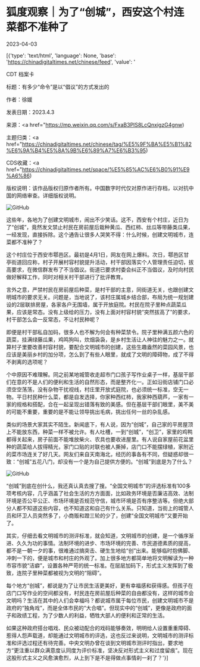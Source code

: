 # 狐度观察｜为了“创城”，西安这个村连菜都不准种了

2023-04-03

[{'type': 'text/html', 'language': None, 'base': 'https://chinadigitaltimes.net/chinese/feed', 'value': '

CDT 档案卡

标题：有多少“命令”是以“倡议”的方式发出的

作者：徐媛

发表日期：2023.4.3

来源：<a href="https://mp.weixin.qq.com/s/FxaB3PlS8LcQnxigzG4gnw)

主题归类：<a href="https://chinadigitaltimes.net/chinese/tag/%E5%9F%BA%E5%B1%82%E6%9A%B4%E5%8A%9B%E6%89%A7%E6%B3%95)

CDS收藏：<a href="https://chinadigitaltimes.net/space/%E5%85%AC%E6%B0%91%E9%A6%86)

版权说明：该作品版权归原作者所有。中国数字时代仅对原作进行存档，以对抗中国的网络审查。详细版权说明。





![GitHub](https://chinadigitaltimes.net/chinese/files/2023/04/post-694533-642aea9472239.)

这些年，各地为了创建文明城市，闹出不少笑话。这不，西安有个村庄，近日为了“创城”，竟然发文禁止村民在房前屋后栽种黄瓜、西红柿、丝瓜等带藤类瓜果，一经发现，直接拆除。这个通告让很多人哭笑不得：什么时候，创建文明城市，连菜都不准种了？

这个村庄位于西安市鄠邑区。最初是4月1日，网友在网上爆料。次日，鄠邑区甘亭街道回应称，村子开展村容村貌提升活动，村干部因落实个人管理责任迫切，拔高要求，在微信群发布了不当倡议。街道已要求村委会纠正不当倡议，及时向村民做好解释工作，同时对相关村干部进行了批评教育。

言外之意，严禁村民在房前屋后种菜，是村干部的主意，同街道无关，也跟创建文明城市的要求无关。问题是，当地说了，该村庄属城乡结合部，布局为统一规划建设的2层联排房屋，各家各户无围墙，属于开放庭院。村民在院子里种点蔬菜瓜果，应该是常态。没有上级给的压力，没有上面对村容村貌“突然拔高了”的要求，村干部怎么会一反常态，不让村民种呢？

即便是村干部私自加码，很多人也不解为何会有种菜禁令。院子里种满五颜六色的蔬菜，挂满绿藤瓜果，鸡鸣狗叫，炊烟袅袅，是乡村生活让人神往的魅力之一。就算村子里要改善村容村貌，要配合文明城市的创建，这些生趣盎然的菜园风景，也应该是美丽乡村的加分项，怎么到了有些人眼里，就成了文明的障碍物，成了不得不剥离的选项呢？

个中原因不难理解。同之前某地城管收走超市门口孩子写作业桌子一样，基层干部们在意的不是人们的便利和生活的自然形态，而是整齐化一。正如沿街店铺门口必须空空荡荡，没有杂物干扰视线，村庄里开放式庭院，也必须统一标准，空无一物。平日村民种什么菜，都是自发选择，你家种西红柿，我家种西葫芦，一家有一家的规格和搭配，合在一起呈现出错落有致的美感。但在基层干部们眼里，美不美的可能不重要，重要的是不能让领导挑出毛病，挑出任何一丝的杂乱感。

类似的场景大家其实不陌生。新闻底下，有人说，因为“创城”，自己家的平房屋顶上不能放东西，种菜一样不被允许。有人吐槽，一到“创城”，“创卫”，家里的鸡鸭都得关起来，房子前面不能堆放柴火、农具也要收进屋里。有人说自家屋前花盆里种的蔬菜给人拔得精光，家门口贴的对联也被人撕掉，店门口不能摆绿植，家附近的菜市场连关了好几天。网友们来自天南海北，经历的事各有不同，但疑惑却很一致：“创城”五花八门，却没有一个是为自己提供方便的。“创城”到底是为了什么？

![GitHub](https://chinadigitaltimes.net/chinese/files/2023/04/post-694533-642aea96a96f0.)

“创城”到底在创什么，我还真认真去搜了搜。“全国文明城市”的评选标准有100多项考核内容，几乎涵盖了社会生活的方方面面，比如政务环境是否廉洁高效、法制环境是否公平公正、市场环境是否规范守信，城市环境是否有序整洁等。但绝大部分人都不知道这些内容，也不知道这和自己有什么关系。只知道，当街上的城管人员和环卫人员突然多了，小商贩和蹬三轮的少了，创建“全国文明城市”又要开始了。

其实，仔细去看文明城市的测评标准，就会知道，文明城市的创建，是一个循序渐进、久久为功的事情。法制环境的进步、市场环境的完善、市民道德素质的提高，都不是一朝一夕的事，很难通过搞突击、硬生生地给“创”出来。能够临时抱佛脚、冲刺一下的，便是城市和村庄的外观了。加上很多地方都简单地将文明解读为一种市容市貌“洁癖”，设置各种严苛的统一标准。在层层加码下，形式主义发挥到了极致，连院子里种菜都被视为文明的“阻碍”。

每个地方“创城”，都说是为了让市民生活更美好，更有幸福感和获得感。但孩子在店门口写作业的空间都没有，村民连在房前屋后种菜的自由都没有，这样的城市会文明吗？生活在其中的人们会幸福吗？都说城市属于每位市民，创建文明城市不是政府的“独角戏”，而是全体市民的“大合唱”。但现实中的“创城”，更像是政府的面子和政绩工程，为了少数人的利益，牺牲大部人的便利和正常的生活。

如果这种政府搭台唱戏、民众被动配合的戏码能够奏效，明明给人设置重重障碍、惹得人怨声载道，却能通过文明城市的评选，这也反过来说明，文明城市的测评标准和评选过程还有待完善。中央文明办曾在谈到文明城市测评时指出，要求地方“更注重以群众满意度认同度为评价标准，坚决反对形式主义和过度留痕”。现在这股形式主义之风愈演愈烈，从上到下是不是得做点事情刹一刹了？'}]